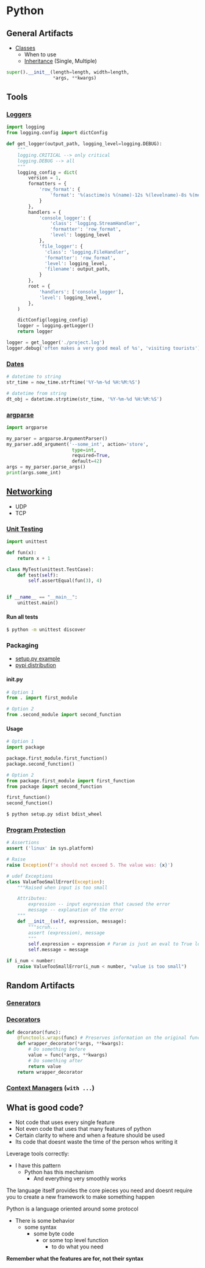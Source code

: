 # Python

## General Artifacts

* [Classes](./CLASSES.md)
  * When to use
  * [Inheritance](./CLASSES.md#Inheritance) (Single, Multiple)

```python
super().__init__(length=length, width=length,
                 *args, **kwargs)
```

## Tools

### [Loggers](./logging)

```python
import logging
from logging.config import dictConfig

def get_logger(output_path, logging_level=logging.DEBUG):
    """
    logging.CRITICAL --> only critical
    logging.DEBUG --> all
    """
    logging_config = dict(
        version = 1,
        formatters = {
            'row_format': {
                'format': '%(asctime)s %(name)-12s %(levelname)-8s %(message)s'
            }
        },
        handlers = {
            'console_logger': {
                'class': 'logging.StreamHandler',
                'formatter': 'row_format',
                'level': logging_level
            },
            'file_logger': {
              'class': 'logging.FileHandler',
              'formatter': 'row_format',
              'level': logging_level,
              'filename': output_path,
            }
        },
        root = {
            'handlers': ['console_logger'],
            'level': logging_level,
        },
    )

    dictConfig(logging_config)
    logger = logging.getLogger()
    return logger

logger = get_logger('./project.log')
logger.debug('often makes a very good meal of %s', 'visiting tourists')
```

### [Dates](./DATES.md)

```python
# datetime to string
str_time = now_time.strftime('%Y-%m-%d %H:%M:%S')

# datetime from string
dt_obj = datetime.strptime(str_time, '%Y-%m-%d %H:%M:%S')
```

### [argparse](./ARGPARSE.md)

```python
import argparse

my_parser = argparse.ArgumentParser()
my_parser.add_argument('--some_int', action='store',
                        type=int,
                        required=True,
                        default=42)
args = my_parser.parse_args()
print(args.some_int)
```

## [Networking](./networking)

* UDP
* TCP

### [Unit Testing](./unit_testing)

```python
import unittest

def fun(x):
    return x + 1

class MyTest(unittest.TestCase):
    def test(self):
        self.assertEqual(fun(3), 4)


if __name__ == "__main__":
    unittest.main()
```

#### Run all tests

```bash
$ python -m unittest discover
```

### Packaging

* [setup.py example](./SETUP.md)
* [pypi distribution](./PYPI.md)

#### __init__.py

```python
# Option 1
from . import first_module

# Option 2
from .second_module import second_function
```

#### Usage

```python
# Option 1
import package

package.first_module.first_function()
package.second_function()

# Option 2
from package.first_module import first_function
from package import second_function

first_function()
second_function()
```

```bash
$ python setup.py sdist bdist_wheel
```

### [Program Protection](./exceptions)

```python
# Assertions
assert ('linux' in sys.platform)

# Raise
raise Exception(f'x should not exceed 5. The value was: {x}')

# udef Exceptions
class ValueTooSmallError(Exception):
    """Raised when input is too small

    Attributes:
        expression -- input expression that caused the error
        message -- explanation of the error
    """
    def __init__(self, expression, message):
        """scruh...
        assert (expression), message
        """
        self.expression = expression # Param is just an eval to True lol
        self.message = message

if i_num < number:
    raise ValueTooSmallError(i_num < number, "value is too small")
```

## Random Artifacts

### [Generators](./GENERATORS.py)

### [Decorators](./decorators)

```python
def decorator(func):
    @functools.wraps(func) # Preserves information on the original function
    def wrapper_decorator(*args, **kwargs):
        # Do something before
        value = func(*args, **kwargs)
        # Do something after
        return value
    return wrapper_decorator
```

### [Context Managers](./CONTEXT.py) (`with ...`)

## What is good code?

* Not code that uses every single feature
* Not even code that uses that many features of python
* Certain clarity to where and when a feature should be used
* Its code that doesnt waste the time of the person whos writing it

Leverage tools correctly:

* I have this pattern
  * Python has this mechanism
    * And everything very smoothly works

The language itself provides the core pieces you need and doesnt require you to create a new framework to make something happen

Python is a language oriented around some protocol

* There is some behavior
  * some syntax
    * some byte code
      * or some top level function
        * to do what you need

**Remember what the features are for, not their syntax**
